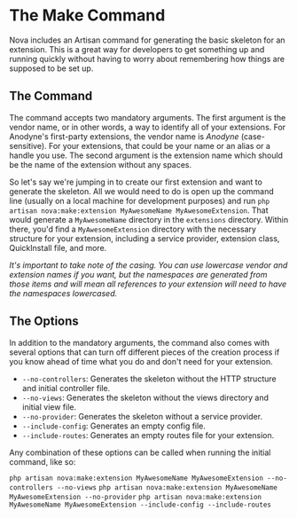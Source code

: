 # The Make Command

Nova includes an Artisan command for generating the basic skeleton for an extension. This is a great way for developers to get something up and running quickly without having to worry about remembering how things are supposed to be set up.

## The Command

The command accepts two mandatory arguments. The first argument is the vendor name, or in other words, a way to identify all of your extensions. For Anodyne's first-party extensions, the vendor name is _Anodyne_ (case-sensitive). For your extensions, that could be your name or an alias or a  handle you use. The second argument is the extension name which should be the name of the extension without any spaces.

So let's say we're jumping in to create our first extension and want to generate the skeleton. All we would need to do is open up the command line (usually on a local machine for development purposes) and run `php artisan nova:make:extension MyAwesomeName MyAwesomeExtension`. That would generate a `MyAwesomeName` directory in the `extensions` directory. Within there, you'd find a `MyAwesomeExtension` directory with the necessary structure for your extension, including a service provider, extension class, QuickInstall file, and more.

_It's important to take note of the casing. You can use lowercase vendor and extension names if you want, but the namespaces are generated from those items and will mean all references to your extension will need to have the namespaces lowercased._

## The Options

In addition to the mandatory arguments, the command also comes with several options that can turn off different pieces of the creation process if you know ahead of time what you do and don't need for your extension.

- `--no-controllers`: Generates the skeleton without the HTTP structure and initial controller file.
- `--no-views`: Generates the skeleton without the views directory and initial view file.
- `--no-provider`: Generates the skeleton without a service provider.
- `--include-config`: Generates an empty config file.
- `--include-routes`: Generates an empty routes file for your extension.

Any combination of these options can be called when running the initial command, like so:

`php artisan nova:make:extension MyAwesomeName MyAwesomeExtension --no-controllers --no-views`
`php artisan nova:make:extension MyAwesomeName MyAwesomeExtension --no-provider`
`php artisan nova:make:extension MyAwesomeName MyAwesomeExtension --include-config --include-routes`
